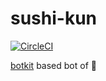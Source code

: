 # sushi-kun

[![CircleCI](https://circleci.com/gh/tatsushitoji/sushi-bot.svg?style=svg)](https://circleci.com/gh/tatsushitoji/sushi-bot)

[botkit](https://github.com/howdyai/botkit) based bot of :sushi:

